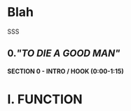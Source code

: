 # Blah
<!--- SECTION 0 ---> 
SSS


## 0._"TO DIE A GOOD MAN"_

#### SECTION 0 - INTRO / HOOK (0:00-1:15)

# I. FUNCTION 
